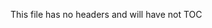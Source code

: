 This file has no headers and will have not TOC

<!-- mdindex:toc:start -->
<!-- mdindex:toc:end -->
